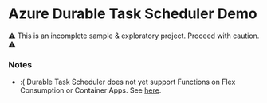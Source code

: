 # Azure Durable Task Scheduler Demo

:warning: This is an incomplete sample & exploratory project. Proceed with caution. :warning:

<!-- // "type": "AzureStorage" -->

### Notes

- :( Durable Task Scheduler does not yet support Functions on Flex Consumption or Container Apps. See [here](https://learn.microsoft.com/en-us/azure/azure-functions/durable/durable-task-scheduler/develop-with-durable-task-scheduler-functions#limitations).